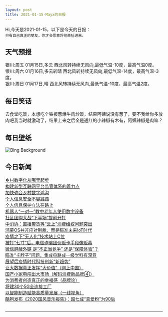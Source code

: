 ```yaml
---
layout: post
title: 2021-01-15-Mayx的日报
---
```


Hi,今天是2021-01-15，以下是今天的日报：<br><small>
只有自己真正的朋友，你才会愿意将他牵扯进来。</small><!--more-->
## 天气预报
银川:周五 01月15日,多云 西北风转持续无风向,最低气温-10度，最高气温0度。<br>银川:周六 01月16日,多云转晴 西北风转持续无风向,最低气温-14度，最高气温-3度。<br>银川:周日 01月17日,晴 西北风转持续无风向,最低气温-10度，最高气温2度。
## 每日笑话
去食堂吃饭，本想吃个铁板葱爆牛肉炒饭，结果阿姨说没有葱了，要不我给你多放肉吧我当时就激动了，结果上来之后全是通红的小辣椒有木有，阿姨辣椒是肉嘛？
## 每日壁纸
![Bing Background](https://cn.bing.com/th?id=OHR.BrightonSnow_EN-US6152076231_1920x1080.jpg&rf=LaDigue_1920x1080.jpg&pid=hp "Beach huts covered in snow in Brighton and Hove, England (© Tim Jones/Alamy)")
## 今日新闻

[乡村数字化从哪里起步](http://it.people.com.cn/n1/2021/0115/c1009-32000333.html)   
[构建新型互联网平台监管体系的着力点](http://it.people.com.cn/n1/2021/0115/c1009-32000335.html)   
[加快弥合乡村数字鸿沟](http://it.people.com.cn/n1/2021/0115/c1009-32000331.html)   
[个人信息安全不容践踏](http://it.people.com.cn/n1/2021/0115/c1009-32000330.html)   
[个人信息保护立法在路上](http://it.people.com.cn/n1/2021/0115/c1009-32000310.html)   
[机器人“一对一”教中老年人使用数字设备](http://it.people.com.cn/n1/2021/0115/c1009-32000311.html)   
[社区团购大战“下半场”提前开打](http://it.people.com.cn/n1/2021/0115/c1009-32000411.html)   
[中消协：直播带货等“云上”消费维权问题突出](http://it.people.com.cn/n1/2021/0115/c1009-32000450.html)   
[鸿蒙OS并非应对制裁，而是瞄准未来IoT时代](http://it.people.com.cn/n1/2021/0115/c1009-32000403.html)   
[疫情之下“无人化”技术站上C位](http://it.people.com.cn/n1/2021/0115/c1009-32000406.html)   
[被打“七寸”后，电信诈骗团伙贩卡手段像贩毒](http://it.people.com.cn/n1/2021/0115/c1009-32000381.html)   
[微信屏蔽外链 是“不正当竞争” 还是“保障体验”？](http://it.people.com.cn/n1/2021/0115/c1009-32000399.html)   
[瞄准“卡脖子”问题，集成电路成一级学科有深意](http://it.people.com.cn/n1/2021/0115/c1009-32000374.html)   
[展望后疫情时代科技创新“新趋势”](http://it.people.com.cn/n1/2021/0115/c1009-32000378.html)   
[让大数据真正发挥“大价值”（网上中国）](http://it.people.com.cn/n1/2021/0115/c1009-32000542.html)   
[国产小家电闯出大市场（解码消费新品牌④）](http://it.people.com.cn/n1/2021/0115/c1009-32000539.html)   
[为消费者创造真正的幸福感（品牌论）](http://it.people.com.cn/n1/2021/0115/c1009-32000540.html)   
[将建30个5G全连接工厂](http://it.people.com.cn/n1/2021/0115/c1009-32000526.html)   
[以智能制造赋能高质量发展（一线视角）](http://it.people.com.cn/n1/2021/0115/c1009-32000531.html)   
[酷狗发布《2020国风音乐报告》：超七成“真爱粉”为90后](http://it.people.com.cn/n1/2021/0114/c1009-31999823.html)   
<br />

***

<small></small>
